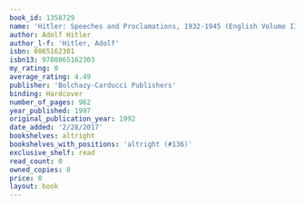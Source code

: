 ```yaml
---
book_id: 1358729
name: 'Hitler: Speeches and Proclamations, 1932-1945 (English Volume III: 1939-1940) (Hitler: Speeches and Proclamations, 1932-1945)'
author: Adolf Hitler
author_l-f: 'Hitler, Adolf'
isbn: 0865162301
isbn13: 9780865162303
my_rating: 0
average_rating: 4.49
publisher: 'Bolchazy-Carducci Publishers'
binding: Hardcover
number_of_pages: 962
year_published: 1997
original_publication_year: 1992
date_added: '2/28/2017'
bookshelves: altright
bookshelves_with_positions: 'altright (#136)'
exclusive_shelf: read
read_count: 0
owned_copies: 0
price: 0
layout: book
---
```

